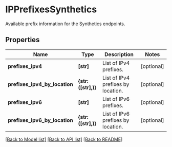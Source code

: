 # IPPrefixesSynthetics

Available prefix information for the Synthetics endpoints.

## Properties
Name | Type | Description | Notes
------------ | ------------- | ------------- | -------------
**prefixes_ipv4** | **[str]** | List of IPv4 prefixes. | [optional] 
**prefixes_ipv4_by_location** | **{str: ([str],)}** | List of IPv4 prefixes by location. | [optional] 
**prefixes_ipv6** | **[str]** | List of IPv6 prefixes. | [optional] 
**prefixes_ipv6_by_location** | **{str: ([str],)}** | List of IPv6 prefixes by location. | [optional] 

[[Back to Model list]](README.md#documentation-for-models) [[Back to API list]](README.md#documentation-for-api-endpoints) [[Back to README]](README.md)


